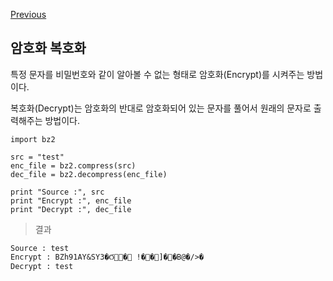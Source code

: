 [Previous](..)
## 암호화 복호화
특정 문자를 비밀번호와 같이 알아볼 수 없는 형태로 암호화(Encrypt)를 시켜주는 방법이다.

복호화(Decrypt)는 암호화의 반대로 암호화되어 있는 문자를 풀어서 원래의 문자로 출력해주는 방법이다.

```
import bz2

src = "test"
enc_file = bz2.compress(src)
dec_file = bz2.decompress(enc_file)

print "Source :", src
print "Encrypt :", enc_file
print "Decrypt :", dec_file
```

> 결과

```
Source : test
Encrypt : BZh91AY&SY3�Ϭ� !��]��B@�/>�
Decrypt : test
```